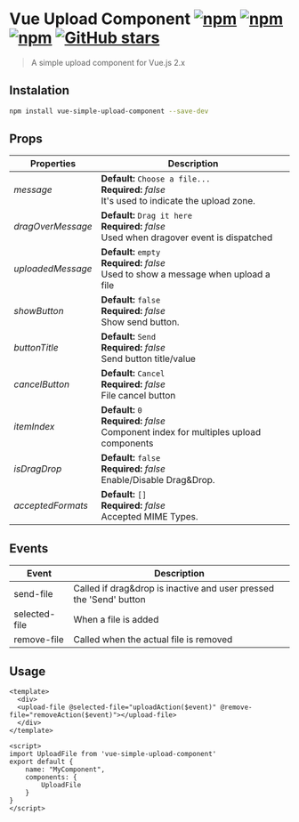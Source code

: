 # Vue Upload Component [![npm](https://img.shields.io/npm/dt/vue-simple-upload-component.svg)]() [![npm](https://img.shields.io/npm/v/vue-simple-upload-component.svg)]() [![npm](https://img.shields.io/npm/l/vue-simple-upload-component.svg)]() [![GitHub stars](https://img.shields.io/github/stars/cezardasilva/vue-simple-upload-component.svg?style=social&label=Star)]()


> A simple upload component for Vue.js 2.x

## Instalation
```bash
npm install vue-simple-upload-component --save-dev
```

## Props

Properties 		| Description
----------------|----------------
*message*   		| **Default:** ```Choose a file...```<br>**Required:** *false*<br> It's used to indicate the upload zone.
*dragOverMessage* | **Default:** ```Drag it here```<br>**Required:** *false*<br> Used when dragover event is dispatched
*uploadedMessage* | **Default:** ```empty```<br>**Required:** *false*<br> Used to show a message when upload a file
*showButton*		| **Default:** ```false ```<br>**Required:** *false*<br> Show send button.
*buttonTitle*		| **Default:** ``` Send ```<br>**Required:** *false*<br> Send button title/value
*cancelButton*	| **Default:** ```Cancel```<br>**Required:** *false*<br> File cancel button
*itemIndex*		|**Default:** ```0```<br>**Required:** *false*<br> Component index for multiples upload components
*isDragDrop*		| **Default:** ```false```<br>**Required:** *false*<br> Enable/Disable Drag&Drop.
*acceptedFormats*	| **Default:** ```[]```<br>**Required:** *false*<br> Accepted MIME Types.

## Events


| Event 			| Description|
|----------------|----------------|
| send-file  		| Called if drag&drop is inactive and user pressed the 'Send' button		  |
| selected-file	| When a file is added	|
|remove-file		| Called when the actual file is removed		 	|

## Usage

```Vue
<template>
  <div>
  <upload-file @selected-file="uploadAction($event)" @remove-file="removeAction($event)"></upload-file>
  </div>
</template>

<script>
import UploadFile from 'vue-simple-upload-component'
export default {
	name: "MyComponent",
	components: {
		UploadFile
	}
}
</script>
```
